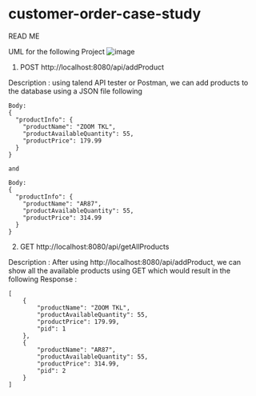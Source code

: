 # customer-order-case-study
READ ME

UML for the following Project
![image](https://user-images.githubusercontent.com/107880782/197141984-046080f2-991e-4aee-ba52-712b875c2a31.png)

1. POST http://localhost:8080/api/addProduct

Description : using talend API tester or Postman, we can add products to the database using a JSON file following 
```
Body:
{
  "productInfo": {
    "productName": "ZOOM TKL",
    "productAvailableQuantity": 55,
    "productPrice": 179.99
  }
}

and 

Body:
{
  "productInfo": {
    "productName": "AR87",
    "productAvailableQuantity": 55,
    "productPrice": 314.99
  }
}

```



2. GET  http://localhost:8080/api/getAllProducts

Description : After using http://localhost:8080/api/addProduct, we can show all the available products using GET which would result in the following
Response : 
```
[
    {
        "productName": "ZOOM TKL",
        "productAvailableQuantity": 55,
        "productPrice": 179.99,
        "pid": 1
    },
    {
        "productName": "AR87",
        "productAvailableQuantity": 55,
        "productPrice": 314.99,
        "pid": 2
    }
]
```
